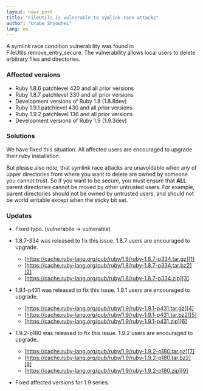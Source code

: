 ```yaml
---
layout: news_post
title: "FileUtils is vulnerable to symlink race attacks"
author: "Urabe Shyouhei"
lang: en
---
```


A symlink race condition vulnerability was found in
FileUtils.remove\_entry\_secure. The vulnerability allows local users to
delete arbitrary files and directories.

### Affected versions

* Ruby 1.8.6 patchlevel 420 and all prior versions
* Ruby 1.8.7 patchlevel 330 and all prior versions
* Development versions of Ruby 1.8 (1.8.8dev)
* Ruby 1.9.1 patchlevel 430 and all prior versions
* Ruby 1.9.2 patchlevel 136 and all prior versions
* Development versions of Ruby 1.9 (1.9.3dev)

### Solutions

We have fixed this situation. All affected users are encouraged to
upgrade their ruby installation.

But please also note, that symlink race attacks are unavoidable when any
of upper directories from where you want to delete are owned by someone
you cannot trust. So if you want to be secure, you must ensure that
**ALL** parent directories cannot be moved by other untrusted users. For
example, parent directories should not be owned by untrusted users, and
should not be world writable except when the sticky bit set.

### Updates

* Fixed typo. (vulnerabile -&gt; vulnerable)
* 1\.8.7-334 was released to fix this issue. 1.8.7 users are encouraged
  to upgrade.
  * [https://cache.ruby-lang.org/pub/ruby/1.8/ruby-1.8.7-p334.tar.gz][1]
  * [https://cache.ruby-lang.org/pub/ruby/1.8/ruby-1.8.7-p334.tar.bz2][2]
  * [https://cache.ruby-lang.org/pub/ruby/1.8/ruby-1.8.7-p334.zip][3]

* 1\.9.1-p431 was released to fix this issue. 1.9.1 users are encouraged
  to upgrade.
  * [https://cache.ruby-lang.org/pub/ruby/1.9/ruby-1.9.1-p431.tar.gz][4]
  * [https://cache.ruby-lang.org/pub/ruby/1.9/ruby-1.9.1-p431.tar.bz2][5]
  * [https://cache.ruby-lang.org/pub/ruby/1.9/ruby-1.9.1-p431.zip][6]

* 1\.9.2-p180 was released to fix this issue. 1.9.2 users are encouraged
  to upgrade.
  * [https://cache.ruby-lang.org/pub/ruby/1.9/ruby-1.9.2-p180.tar.gz][7]
  * [https://cache.ruby-lang.org/pub/ruby/1.9/ruby-1.9.2-p180.tar.bz2][8]
  * [https://cache.ruby-lang.org/pub/ruby/1.9/ruby-1.9.2-p180.zip][9]

* Fixed affected versions for 1.9 series.



[1]: https://cache.ruby-lang.org/pub/ruby/1.8/ruby-1.8.7-p334.tar.gz
[2]: https://cache.ruby-lang.org/pub/ruby/1.8/ruby-1.8.7-p334.tar.bz2
[3]: https://cache.ruby-lang.org/pub/ruby/1.8/ruby-1.8.7-p334.zip
[4]: https://cache.ruby-lang.org/pub/ruby/1.9/ruby-1.9.1-p431.tar.gz
[5]: https://cache.ruby-lang.org/pub/ruby/1.9/ruby-1.9.1-p431.tar.bz2
[6]: https://cache.ruby-lang.org/pub/ruby/1.9/ruby-1.9.1-p431.zip
[7]: https://cache.ruby-lang.org/pub/ruby/1.9/ruby-1.9.2-p180.tar.gz
[8]: https://cache.ruby-lang.org/pub/ruby/1.9/ruby-1.9.2-p180.tar.bz2
[9]: https://cache.ruby-lang.org/pub/ruby/1.9/ruby-1.9.2-p180.zip
